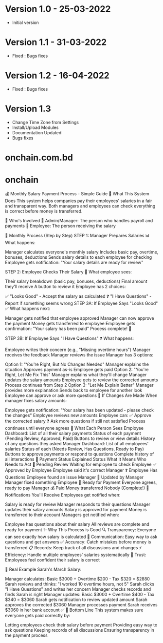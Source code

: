 # Version 1.0 - 25-03-2022

-   Initial version

# Version 1.1 - 31-03-2022

-   Fixed : Bugs fixes

# Version 1.2 - 16-04-2022

-   Fixed : Bugs fixes

# Version 1.3

-   Change Time Zone from Settings
-   Install/Upload Modules
-   Documentation Updated
-   Bugs fixes

# onchain.com.bd
# onchain






💰 Monthly Salary Payment Process - Simple Guide
🌟 What This System Does
This system helps companies pay their employees' salaries in a fair and transparent way. Both managers and employees can check everything is correct before money is transferred.

👥 Who's Involved
🏢 Admin/Manager: The person who handles payroll and payments
👤 Employee: The person receiving the salary

📅 Monthly Process (Step by Step)
STEP 1: Manager Prepares Salaries 📊
What happens:

Manager calculates everyone's monthly salary
Includes basic pay, overtime, bonuses, deductions
Sends salary details to each employee for checking
Employee gets notification: "Your salary details are ready for review"

STEP 2: Employee Checks Their Salary 👀
What employee sees:

Their salary breakdown (basic pay, bonuses, deductions)
Final amount they'll receive
A button to review it
Employee has 2 choices:

✅ "Looks Good" - Accept the salary as calculated
❓ "I Have Questions" - Report if something seems wrong
STEP 3A: If Employee Says "Looks Good" ✅
What happens next:

Manager gets notified that employee approved
Manager can now approve the payment
Money gets transferred to employee
Employee gets confirmation: "Your salary has been paid"
Process complete! 🎉

STEP 3B: If Employee Says "I Have Questions" ❓
What happens:

Employee writes their concern (e.g., "Missing overtime hours")
Manager receives the feedback
Manager reviews the issue
Manager has 3 options:

Option 1: "You're Right, But No Changes Needed"
Manager explains the situation
Approves payment as-is
Employee gets paid
Option 2: "You're Right, Let Me Fix This"
Manager explains what they'll change
Manager updates the salary amounts
Employee gets to review the corrected amounts
Process continues from Step 2
Option 3: "Let Me Explain Better"
Manager provides more explanation
Sends back to employee for another look
Employee can approve or ask more questions
🔄 If Changes Are Made
When manager fixes salary amounts:

Employee gets notification: "Your salary has been updated - please check the changes"
Employee reviews new amounts
Employee can:
✅ Approve the corrected salary
❓ Ask more questions if still not satisfied
Process continues until everyone agrees
📱 What Each Person Sees
Employee Dashboard:
List of all their salary payments
Status of each payment (Pending Review, Approved, Paid)
Buttons to review or view details
History of any questions they asked
Manager Dashboard:
List of all employees' salaries
Status of each (Needs Review, Has Questions, Ready to Pay)
Buttons to approve payments or respond to questions
Complete history of all interactions
🎯 Payment Status Explained
Status	What It Means	Who Needs to Act
📝 Pending Review	Waiting for employee to check	Employee
✅ Approved by Employee	Employee said it's correct	Manager
❓ Employee Has Questions	Employee found an issue	Manager
🔄 Updated by Manager	Manager fixed something	Employee
💚 Ready for Payment	Everyone agrees, ready to pay	Manager
💰 Paid	Money transferred	Nobody (Complete!)
🔔 Notifications You'll Receive
Employees get notified when:

Salary is ready for review
Manager responds to their questions
Manager updates their salary amounts
Salary is approved for payment
Money is transferred to their account
Managers get notified when:

Employee has questions about their salary
All reviews are complete and ready for payment
✨ Why This Process is Good
🔍 Transparency: Everyone can see exactly how salary is calculated
💬 Communication: Easy way to ask questions and get answers
✅ Accuracy: Catch mistakes before money is transferred
📋 Records: Keep track of all discussions and changes
⚡ Efficiency: Handle multiple employees' salaries systematically
🤝 Trust: Employees feel confident their salary is correct

🎯 Real Example
Sarah's March Salary:

Manager calculates: Basic $3000 + Overtime $200 - Tax $320 = $2880
Sarah reviews and thinks: "I worked 10 overtime hours, not 5"
Sarah clicks "I Have Questions" and writes her concern
Manager checks records and finds Sarah is right
Manager updates: Basic $3000 + Overtime $400 - Tax $340 = $3060
Sarah gets notification to review updated amount
Sarah approves the corrected $3060
Manager processes payment
Sarah receives $3060 in her bank account ✅
🎉 Bottom Line
This system makes sure everyone gets paid correctly by:

Letting employees check their salary before payment
Providing easy way to ask questions
Keeping records of all discussions
Ensuring transparency in the payment process
